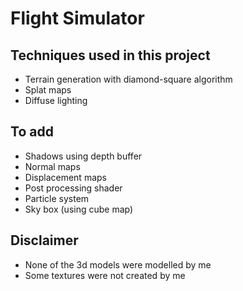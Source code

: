 # Flight Simulator

## Techniques used in this project
- Terrain generation with diamond-square algorithm
- Splat maps
- Diffuse lighting

## To add
- Shadows using depth buffer
- Normal maps
- Displacement maps
- Post processing shader
- Particle system
- Sky box (using cube map)

## Disclaimer
- None of the 3d models were modelled by me
- Some textures were not created by me